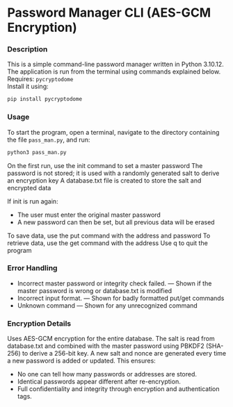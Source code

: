 # Password Manager CLI (AES-GCM Encryption)

### Description

This is a simple command-line password manager written in Python 3.10.12. The application is run from the terminal using commands explained below.
Requires: `pycryptodome`  
Install it using:
```bash
pip install pycryptodome
```
### Usage
To start the program, open a terminal, navigate to the directory containing the file `pass_man.py`, and run:

```bash
python3 pass_man.py
```
On the first run, use the init command to set a master password
The password is not stored; it is used with a randomly generated salt to derive an encryption key
A database.txt file is created to store the salt and encrypted data

If init is run again:
- The user must enter the original master password
- A new password can then be set, but all previous data will be erased

To save data, use the put command with the address and password
To retrieve data, use the get command with the address
Use q to quit the program

### Error Handling
- Incorrect master password or integrity check failed. — Shown if the master password is wrong or database.txt is modified
- Incorrect input format. — Shown for badly formatted put/get commands
- Unknown command — Shown for any unrecognized command

### Encryption Details
Uses AES-GCM encryption for the entire database.
The salt is read from database.txt and combined with the master password using PBKDF2 (SHA-256) to derive a 256-bit key.
A new salt and nonce are generated every time a new password is added or updated.
This ensures:
- No one can tell how many passwords or addresses are stored.
- Identical passwords appear different after re-encryption.
- Full confidentiality and integrity through encryption and authentication tags.
